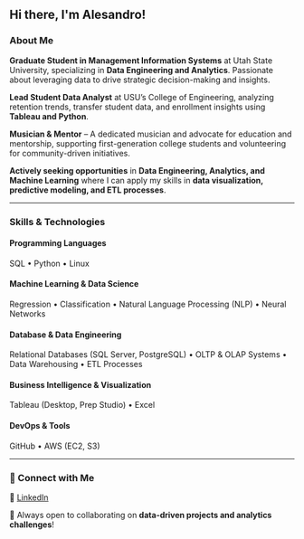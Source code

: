 ## Hi there, I'm Alesandro!

### About Me
**Graduate Student in Management Information Systems** at Utah State University, specializing in **Data Engineering and Analytics**. Passionate about leveraging data to drive strategic decision-making and insights.

**Lead Student Data Analyst** at USU’s College of Engineering, analyzing retention trends, transfer student data, and enrollment insights using **Tableau and Python**.

**Musician & Mentor** – A dedicated musician and advocate for education and mentorship, supporting first-generation college students and volunteering for community-driven initiatives.

**Actively seeking opportunities** in **Data Engineering, Analytics, and Machine Learning** where I can apply my skills in **data visualization, predictive modeling, and ETL processes**.

---

### Skills & Technologies

#### **Programming Languages**  
SQL • Python • Linux

#### **Machine Learning & Data Science**  
Regression • Classification • Natural Language Processing (NLP) • Neural Networks  

#### **Database & Data Engineering**  
Relational Databases (SQL Server, PostgreSQL) • OLTP & OLAP Systems • Data Warehousing • ETL Processes  

#### **Business Intelligence & Visualization**  
Tableau (Desktop, Prep Studio) • Excel  

#### **DevOps & Tools**  
GitHub • AWS (EC2, S3)

---

### 🤝 Connect with Me
💼 [LinkedIn](https://linkedin.com/in/alesandro-d-rodriguez)  

🚀 Always open to collaborating on **data-driven projects and analytics challenges**!
